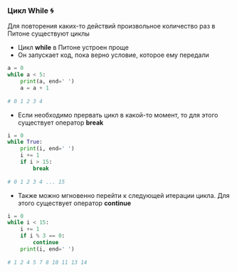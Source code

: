 ### Цикл While :cyclone:

Для повторения каких-то действий произвольное количество раз в Питоне существуют циклы

* Цикл __while__ в Питоне устроен проще
* Он запускает код, пока верно условие, которое ему передали

```python
a = 0
while a < 5:
    print(a, end=' ')
    a = a + 1
    
# 0 1 2 3 4
```

* Если необходимо прервать цикл в какой-то момент, то для этого существует оператор __break__
```python
i = 0
while True:
    print(i, end=' ')
    i += 1
    if i > 15:
        break
        
# 0 1 2 3 4 ... 15
```

* Также можно мгновенно перейти к следующей итерации цикла. Для этого существует оператор __continue__
```python
i = 0
while i < 15:
    i += 1
    if i % 3 == 0:
        continue
    print(i, end=' ')
    
# 1 2 4 5 7 8 10 11 13 14
```





    

